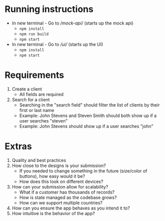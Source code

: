 # Running instructions

- In new terminal - Go to <em>/mock-api/</em> (starts up the mock api)
    - `npm install`
    - `npm run build`
    - `npm start`
- In new terminal - Go to <em>/ui/</em> (starts up the UI)
    - `npm install`
    - `npm start`

# Requirements

1. Create a client
    - All fields are required
2. Search for a client
    - Searching in the "search field" should filter the list of clients by their first or last name
    - Example: John Stevens and Steven Smith should both show up if a user searches "steven"
    - Example: John Stevens should show up if a user searches "john"

# Extras

1. Quality and best practices
2. How close to the designs is your submission?
    - If you needed to change something in the future (size/color of buttons), how easy would it be?
    - How does this look on different devices?
3. How can your submission allow for scalability?
    - What if a customer has thousands of records?
    - How is state managed as the codebase grows?
    - How can we support multiple countries?
4. How can you ensure the app behaves as you intend it to?
5. How intuitive is the behavior of the app?